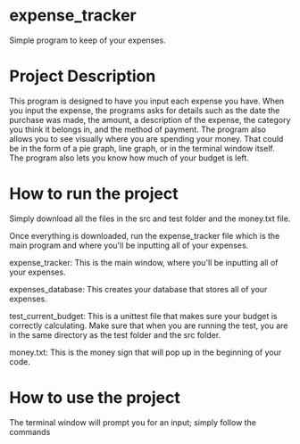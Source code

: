 # expense_tracker

Simple program to keep of your expenses.

# Project Description
This program is designed to have you input each expense you have. When you input the expense, the programs asks for details such as the date the purchase was made, the amount, a description of the expense, the category you think it belongs in, and the method of payment. The program also allows you to see visually where you are spending your money. That could be in the form of a pie graph, line graph, or in the terminal window itself. The program also lets you know how much of your budget is left.

# How to run the project
Simply download all the files in the src and test folder and the money.txt file.

Once everything is downloaded, run the expense_tracker file which is the main program and where you'll be inputting all of your expenses.

expense_tracker: This is the main window, where you'll be inputting all of your expenses.

expenses_database: This creates your database that stores all of your expenses.

test_current_budget: This is a unittest file that makes sure your budget is correctly calculating. Make sure that when you are running the test, you are in the same directory as the test folder and the src folder.

money.txt: This is the money sign that will pop up in the beginning of your code.

# How to use the project
The terminal window will prompt you for an input; simply follow the commands
